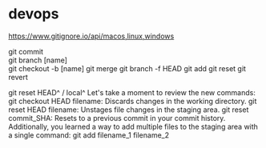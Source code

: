 # devops
https://www.gitignore.io/api/macos,linux,windows

git commit </br>
git branch [name]  </br>
git checkout -b [name]
git merge 
git branch -f HEAD
git add
git reset
git revert

git reset HEAD^   /  local^
Let's take a moment to review the new commands:
	git checkout HEAD filename: Discards changes in the working directory.
	git reset HEAD filename: Unstages file changes in the staging area.
	git reset commit_SHA: Resets to a previous commit in your commit history.
Additionally, you learned a way to add multiple files to the staging area with a single command:
git add filename_1 filename_2
